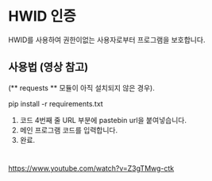 # HWID 인증
HWID를 사용하여 권한이없는 사용자로부터 프로그램을 보호합니다.


## 사용법 (영상 참고)
 (** requests ** 모듈이 아직 설치되지 않은 경우).

pip install -r requirements.txt

1. 코드 4번째 줄 URL 부분에 pastebin url을 붙여넣습니다.
2. 메인 프로그램 코드를 입력합니다.
3. 완료.

#
https://www.youtube.com/watch?v=Z3gTMwg-ctk
